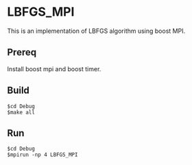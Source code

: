 # LBFGS_MPI

This is an implementation of LBFGS algorithm using boost MPI.


## Prereq
Install boost mpi and boost timer.

## Build
	$cd Debug
	$make all


## Run
	$cd Debug
	$mpirun -np 4 LBFGS_MPI 


